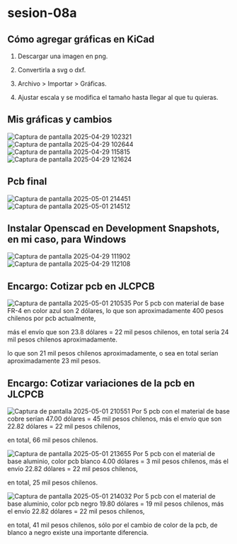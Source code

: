# sesion-08a

## Cómo agregar gráficas en KiCad

1. Descargar una imagen en png.

2. Convertirla a svg o dxf.

3. Archivo > Importar > Gráficas.

4. Ajustar escala y se modifica el tamaño hasta llegar al que tu quieras.

## Mis gráficas y cambios

![Captura de pantalla 2025-04-29 102321](https://github.com/user-attachments/assets/31b3fb3d-59ea-402b-ae1c-d3b390d896d1)
![Captura de pantalla 2025-04-29 102644](https://github.com/user-attachments/assets/d91c30aa-5b4a-43a0-93a2-7ea1f43d9eee)
![Captura de pantalla 2025-04-29 115815](https://github.com/user-attachments/assets/91d3c7ed-cadf-46e0-9b8c-da2dc70e5ade)
![Captura de pantalla 2025-04-29 121624](https://github.com/user-attachments/assets/a26b6dda-be5a-4192-8726-1a0828d81045)

## Pcb final

![Captura de pantalla 2025-05-01 214451](https://github.com/user-attachments/assets/b1d747ee-2de3-445a-8138-19e75b8c073d)
![Captura de pantalla 2025-05-01 214512](https://github.com/user-attachments/assets/9461e037-f248-494b-b2f1-49495376eb9a)

## Instalar Openscad en Development Snapshots, en mi caso, para Windows

![Captura de pantalla 2025-04-29 111902](https://github.com/user-attachments/assets/9a6fca9a-0e76-424f-9a3a-3937e31e4dd0)
![Captura de pantalla 2025-04-29 112108](https://github.com/user-attachments/assets/0e52fb84-26a3-45b5-8f24-bafd0f34db84)

## Encargo: Cotizar pcb en JLCPCB

![Captura de pantalla 2025-05-01 210535](https://github.com/user-attachments/assets/76034698-0a7c-4407-b115-8f0a58429ba9)
Por 5 pcb con material de base FR-4 en color azul son 2 dólares, lo que son aproximadamente 400 pesos chilenos por pcb actualmente,

más el envío que son 23.8 dólares = 22 mil pesos chilenos, en total sería 24 mil pesos chilenos aproximadamente.

lo que son 21 mil pesos chilenos aproximadamente, o sea en total serían aproximadamente 23 mil pesos.

## Encargo: Cotizar variaciones de la pcb en JLCPCB

![Captura de pantalla 2025-05-01 210551](https://github.com/user-attachments/assets/9b7e2cec-9a2d-4851-8803-0a4a7ae21a8a)
Por 5 pcb con el material de base cobre serían 47.00 dólares = 45 mil pesos chilenos, más el envío que son 22.82 dólares = 22 mil pesos chilenos,

en total, 66 mil pesos chilenos.

![Captura de pantalla 2025-05-01 213655](https://github.com/user-attachments/assets/55e9d1b1-646e-4647-8a09-a21dfb1fd929)
Por 5 pcb con el material de base aluminio, color pcb blanco 4.00 dólares = 3 mil pesos chilenos, más el envío 22.82 dólares = 22 mil pesos chilenos,

en total, 25 mil pesos chilenos.

![Captura de pantalla 2025-05-01 214032](https://github.com/user-attachments/assets/18cd6582-fc25-4e07-ba77-05d58db446df)
Por 5 pcb con el material de base aluminio, color pcb negro 19.80 dólares = 19 mil pesos chilenos, más el envío 22.82 dólares = 22 mil pesos chilenos,

en total, 41 mil pesos chilenos, sólo por el cambio de color de la pcb, de blanco a negro existe una importante diferencia.
